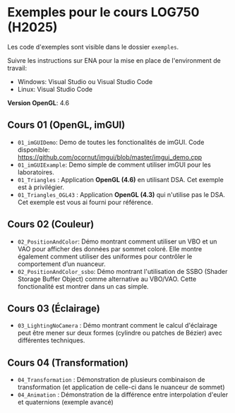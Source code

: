 # Exemples pour le cours LOG750 (H2025)

Les code d'exemples sont visible dans le dossier `exemples`.

Suivre les instructions sur ENA pour la mise en place de l'environment de travail:
- Windows: Visual Studio ou Visual Studio Code
- Linux: Visual Studio Code

**Version OpenGL**: 4.6

## Cours 01 (OpenGL, imGUI)

- `01_imGUIDemo`: Demo de toutes les fonctionalités de imGUI. Code disponible: https://github.com/ocornut/imgui/blob/master/imgui_demo.cpp 
- `01_imGUIExample`: Demo simple de comment utiliser imGUI pour les laboratoires.
- `01_Triangles` : Application **OpenGL (4.6)** en utilisant DSA. Cet exemple est à privilégier. 
- `01_Triangles_OGL43` : Application **OpenGL (4.3)** qui n'utilise pas le DSA. Cet exemple est vous ai fourni pour référence. 

## Cours 02 (Couleur)

- `02_PositionAndColor`: Démo montrant comment utiliser un VBO et un VAO pour afficher des données par sommet coloré. Elle montre également comment utiliser des uniformes pour contrôler le comportement d’un nuanceur. 
- `02_PositionAndColor_ssbo`: Démo montrant l'utilisation de SSBO (Shader Storage Buffer Object) comme alternative au VBO/VAO. Cette fonctionalité est montrer dans un cas simple.

## Cours 03 (Éclairage)

- `03_LightingNoCamera` : Démo montrant comment le calcul d'éclairage peut être mener sur deux formes (cylindre ou patches de Bézier) avec différentes techniques.  

## Cours 04 (Transformation)

- `04_Transformation` : Démonstration de plusieurs combinaison de transformation (et application de celle-ci dans le nuanceur de sommet)
- `04_Animation` : Démonstration de la différence entre interpolation d'euler et quaternions (exemple avancé)